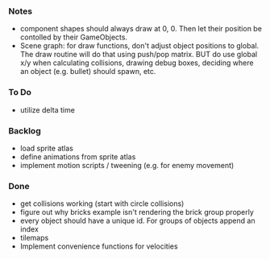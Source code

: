 ### Notes

- component shapes should always draw at 0, 0. Then let their position be contolled by their GameObjects.
- Scene graph: for draw functions, don't adjust object positions to global. The draw routine will do that using push/pop matrix. BUT do use global x/y when calculating collisions, drawing debug boxes, deciding where an object (e.g. bullet) should spawn, etc.

### To Do

- utilize delta time

### Backlog

- load sprite atlas
- define animations from sprite atlas
- implement motion scripts / tweening (e.g. for enemy movement)

### Done

- get collisions working (start with circle collisions)
- figure out why bricks example isn't rendering the brick group properly
- every object should have a unique id. For groups of objects append an index
- tilemaps
- Implement convenience functions for velocities
